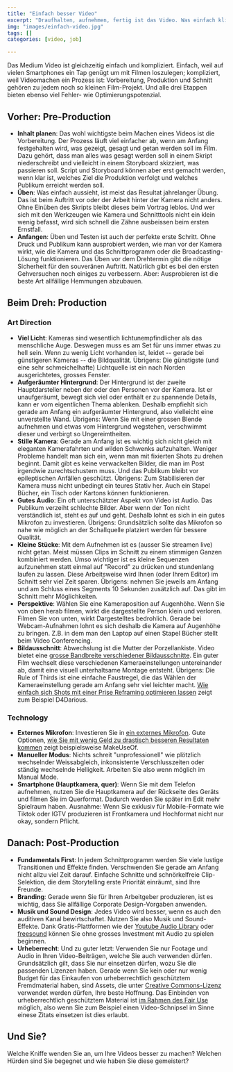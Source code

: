```yaml
---
title: "Einfach besser Video"
excerpt: "Draufhalten, aufnehmen, fertig ist das Video. Was einfach klingt, ist es nicht. Praktische Tipps, wie Sie Video für Online-Sitzungen oder Streams optimieren können."
img: "images/einfach-video.jpg"
tags: []
categories: [video, job]

---
```


Das Medium Video ist gleichzeitig einfach und kompliziert. Einfach, weil auf vielen Smartphones ein Tap genügt um mit Filmen loszulegen; kompliziert, weil Videomachen ein Prozess ist: Vorbereitung, Produktion und Schnitt gehören zu jedem noch so kleinen Film-Projekt. Und alle drei Etappen bieten ebenso viel Fehler- wie Optimierungspotenzial.



## Vorher: Pre-Production

- **Inhalt planen**: Das wohl wichtigste beim Machen eines Videos ist die Vorbereitung. Der Prozess läuft viel einfacher ab, wenn am Anfang festgehalten wird, was gezeigt, gesagt und getan werden soll im Film. Dazu gehört, dass man alles was gesagt werden soll in einem Skript niederschreibt und vielleicht in einem Storyboard skizziert, was passieren soll. Script und Storyboard können aber erst gemacht werden, wenn klar ist, welches Ziel die Produktion verfolgt und welches Publikum erreicht werden soll. 
- **Üben**: Was einfach aussieht, ist meist das Resultat jahrelanger Übung. Das ist beim Auftritt vor oder der Arbeit hinter der Kamera nicht anders. Ohne Einüben des Skripts bleibt dieses beim Vortrag leblos. Und wer sich mit den Werkzeugen wie Kamera und Schnitttools nicht ein klein wenig befasst, wird sich schnell die Zähne ausbeissen beim ersten Ernstfall.
- **Anfangen**: Üben und Testen ist auch der perfekte erste Schritt. Ohne Druck und Publikum kann ausprobiert werden, wie man vor der Kamera wirkt, wie die Kamera und das Schnittprogramm oder die Broadcasting-Lösung funktionieren. Das Üben vor dem Drehtermin gibt die nötige Sicherheit für den souveränen Auftritt. Natürlich gibt es bei den ersten Gehversuchen noch einiges zu verbessern. Aber: Ausprobieren ist die beste Art allfällige Hemmungen abzubauen.

## Beim Dreh: Production

### Art Direction

- **Viel Licht**: Kameras sind wesentlich lichtunempfindlicher als das menschliche Auge. Deswegen muss es am Set für uns immer etwas zu hell sein. Wenn zu wenig Licht vorhanden ist, leidet -- gerade bei günstigeren Kameras -- die Bildqualität. Übrigens: Die günstigste (und eine sehr schmeichelhafte) Lichtquelle ist ein nach Norden ausgerichtetes, grosses Fenster.
- **Aufgeräumter Hintergrund**: Der Hintergrund ist der zweite Hauptdarsteller neben der oder den Personen vor der Kamera. Ist er unaufgeräumt, bewegt sich viel oder enthält er zu spannende Details, kann er vom eigentlichen Thema ablenken. Deshalb empfiehlt sich gerade am Anfang ein aufgeräumter Hintergrund, also vielleicht eine unverstellte Wand. Übrigens: Wenn Sie mit einer grossen Blende aufnehmen und etwas vom Hintergrund wegstehen, verschwimmt dieser und verbirgt so Ungereimtheiten.
- **Stille Kamera**: Gerade am Anfang ist es wichtig sich nicht gleich mit eleganten Kamerafahrten und wilden Schwenks aufzuhalten. Weniger Probleme handelt man sich ein, wenn man mit fixierten Shots zu drehen beginnt. Damit gibt es keine verwackelten Bilder, die man im Post irgendwie zurechtschustern muss. Und das Publikum bleibt vor epileptischen Anfällen geschützt. Übrigens: Zum Stabilisieren der Kamera muss nicht unbedingt ein teures Stativ her. Auch ein Stapel Bücher, ein Tisch oder Kartons können funktionieren.
- **Gutes Audio**: Ein oft unterschätzter Aspekt von Video ist Audio. Das Publikum verzeiht schlechte Bilder. Aber wenn der Ton nicht verständlich ist, steht es auf und geht. Deshalb lohnt es sich in ein gutes Mikrofon zu investieren. Übrigens: Grundsätzlich sollte das Mikrofon so nahe wie möglich an der Schallquelle platziert werden für bessere Qualität.
- **Kleine Stücke**: Mit dem Aufnehmen ist es (ausser Sie streamen live) nicht getan. Meist müssen Clips im Schnitt zu einem stimmigen Ganzen kombiniert werden. Umso wichtiger ist es kleine Sequenzen aufzunehmen statt einmal auf "Record" zu drücken und stundenlang laufen zu lassen. Diese Arbeitsweise wird Ihnen (oder Ihrem Editor) im Schnitt sehr viel Zeit sparen. Übrigens: nehmen Sie jeweils am Anfang und am Schluss eines Segments 10 Sekunden zusätzlich auf. Das gibt im Schnitt mehr Möglichkeiten.
- **Perspektive**: Wählen Sie eine Kameraposition auf Augenhöhe. Wenn Sie von oben herab filmen, wirkt die dargestellte Person klein und verloren. Filmen Sie von unten, wirkt Dargestelltes bedrohlich. Gerade bei Webcam-Aufnahmen lohnt es sich deshalb die Kamera auf Augenhöhe zu bringen. Z.B. in dem man den Laptop auf einen Stapel Bücher stellt beim Video Conferencing.
- **Bildausschnitt**: Abwechslung ist die Mutter der Porzellankiste. Video bietet eine [grosse Bandbreite verschiedener Bildausschnitte](https://www.youtube.com/watch?v=ICcE72RwEyc). Ein guter Film wechselt diese verschiedenen Kameraeinstellungen untereinander ab, damit eine visuell unterhaltsame Montage entsteht. Übrigens: Die Rule of Thirds ist eine einfache Faustregel, die das Wählen der Kameraeinstellung gerade am Anfang sehr viel leichter macht. [Wie einfach sich Shots mit einer Prise Reframing optimieren lassen](https://youtu.be/cIvGRytmRaw?t=246) zeigt zum Beispiel D4Darious.

### Technology

- **Externes Mikrofon**: Investieren Sie in [ein externes Mikrofon](https://biteable.com/blog/tips/best-vlogging-microphone/). Gute Optionen, [wie Sie mit wenig Geld zu drastisch besseren Resultaten kommen](https://www.makeuseof.com/tag/essential-tips-record-better-audio/) zeigt beispielsweise MakeUseOf.
- **Manueller Modus**: Nichts schreit "unprofessionell" wie plötzlich wechselnder Weissabgleich, inkonsistente Verschlusszeiten oder ständig wechselnde Helligkeit. Arbeiten Sie also wenn möglich im Manual Mode.
- **Smartphone (Hauptkamera, quer)**: Wenn Sie mit dem Telefon aufnehmen, nutzen Sie die Hauptkamera auf der Rückseite des Geräts und filmen Sie im Querformat. Dadurch werden Sie später im Edit mehr Spielraum haben. Ausnahme: Wenn Sie exklusiv für Mobile-Formate wie Tiktok oder IGTV produzieren ist Frontkamera und Hochformat nicht nur okay, sondern Pflicht.

## Danach: Post-Production

- **Fundamentals First**: In jedem Schnittprogramm werden Sie viele lustige Transitionen und Effekte finden. Verschwenden Sie gerade am Anfang nicht allzu viel Zeit darauf. Einfache Schnitte und schnörkelfreie Clip-Selektion, die dem Storytelling erste Priorität einräumt, sind Ihre Freunde. 
- **Branding**: Gerade wenn Sie für Ihren Arbeitgeber produzieren, ist es wichtig, dass Sie allfällige Corporate Design-Vorgaben anwenden.
- **Musik und Sound Design**: Jedes Video wird besser, wenn es auch den auditiven Kanal bewirtschaftet. Nutzen Sie also Musik und Sound-Effekte. Dank Gratis-Plattformen wie der [Youtube Audio Library](https://www.youtube.com/audiolibrary/music?nv=1) oder [freesound](https://freesound.org/) können Sie ohne grosses Investment mit Audio zu spielen beginnen.
- **Urheberrecht**: Und zu guter letzt: Verwenden Sie nur Footage und Audio in Ihren Video-Beiträgen, welche Sie auch verwenden dürfen. Grundsätzlich gilt, dass Sie nur einsetzen dürfen, wozu Sie die passenden Lizenzen haben. Gerade wenn Sie kein oder nur wenig Budget für das Einkaufen von urheberrechtlich geschütztem Fremdmaterial haben, sind Assets, die unter [Creative Commons-Lizenz](https://creativecommons.org/about/cclicenses/) verwendet werden dürfen, Ihre beste Hoffnung. Das Einbinden von urheberrechtlich geschütztem Material ist [im Rahmen des Fair Use](https://cmsimpact.org/code/code-best-practices-fair-use-online-video/) möglich, also wenn Sie zum Beispiel einen Video-Schnipsel im Sinne einese Zitats einsetzen ist dies erlaubt.

## Und Sie?

Welche Kniffe wenden Sie an, um Ihre Videos besser zu machen? Welchen Hürden sind Sie begegnet und wie haben Sie diese gemeistert?
